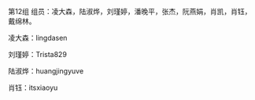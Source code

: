 第12组
组员：凌大森，陆淑烨，刘瑾婷，潘晚平，张杰，阮燕娟，肖凯，肖钰，戴绵林。

凌大森：lingdasen

刘瑾婷：Trista829

陆淑烨：huangjingyuve

肖钰：itsxiaoyu
